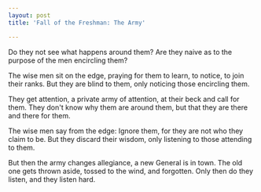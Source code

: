 ```yaml
---
layout: post
title: 'Fall of the Freshman: The Army'

---
```


Do they not see what happens around them?
Are they naive as to the purpose of the men encircling them?

The wise men sit on the edge, praying for them to learn, to notice, to join their ranks.
But they are blind to them, only noticing those encircling them.

They get attention, a private army of attention, at their beck and call for them.
They don't know why them are around them, but that they are there and there for them.

The wise men say from the edge: Ignore them, for they are not who they claim to be.
But they discard their wisdom, only listening to those attending to them.

But then the army changes allegiance, a new General is in town. The old one gets thrown aside, tossed to the wind, and forgotten.
Only then do they listen, and they listen hard.
